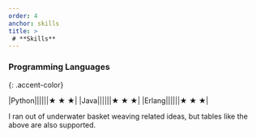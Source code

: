 ```yaml
---
order: 4
anchor: skills
title: >
 # **Skills**
---
```


### **Programming Languages**
{: .accent-color}

|Python||||||&#9733; &#9733; &#9733;|
|Java||||||&#9733; &#9733; &#9733;|
|Erlang||||||&#9733; &#9733; &#9733;|

<!-- Empty columns in the center are used to push the second column to the end -->

I ran out of underwater basket weaving related ideas, but tables like the above are also supported.

<br/>

